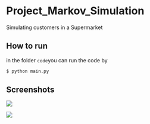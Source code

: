 # Project_Markov_Simulation
Simulating customers in a Supermarket

## How to run
in the folder `code`you can run the code by 
```bash
$ python main.py
```

## Screenshots
![](./images/without_corona.gif)

![](./images/corona.gif)
